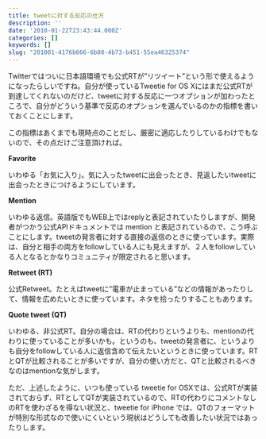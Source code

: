 ```yaml
---
title: tweetに対する反応の仕方
description: ''
date: '2010-01-22T23:43:44.000Z'
categories: []
keywords: []
slug: "201001-4176b666-6b08-4b73-b451-55ea46325374"
---
```

Twitterではついに日本語環境でも公式RTが”リツイート”という形で使えるようになったらしいですね。自分が使っているTweetie for OS Xにはまだ公式RTが到達してくれないのだけど、tweetに対する反応に一つオプションが加わったところで、自分がどういう基準で反応のオプションを選んでいるのかの指標を書いておくことにします。

この指標はあくまでも現時点のことだし、厳密に適応したりしているわけでもないので、その点だけご注意頂ければ。

**Favorite**

いわゆる「お気に入り」。気に入ったtweetに出会ったとき、見返したいtweetに出会ったときにつけるようにしています。

**Mention**

いわゆる返信。英語版でもWEB上ではreplyと表記されていたりしますが、開発者がつかう公式APIドキュメントでは mention と表記されているので、こう呼ぶことにします。tweetの発言者に対する直接の返信のときに使っています。実際は、自分と相手の両方をfollowしている人にも見えますが、２人をfollowしている人となるとかなりコミュニティが限定されると思います。

**Retweet (RT)**

公式Retweet。たとえばtweetに”電車が止まっている”などの情報があったりして、情報を広めたいときに使っています。ネタを拾ったりすることもあります。

**Quote tweet (QT)**

いわゆる、非公式RT。自分の場合は、RTの代わりというよりも、mentionの代わりに使っていることが多いかも。というのも、tweetの発言者に、というよりも自分をfollowしている人に返信含めて伝えたいというときに使っています。RTとQTが比較されることが多いですが、自分の使い方だと、QTと比較されるべきなのはmentionな気がします。

ただ、上述したように、いつも使っている tweetie for OSXでは、公式RTが実装されておらず、RTとしてQTが実装されているので、RTの代わりにコメントなしのRTを使わざるを得ない状況と、tweetie for iPhone では、QTのフォーマットが特別な形式なので使いにくいという現状はどうしても改善したい状況ではあったりします。